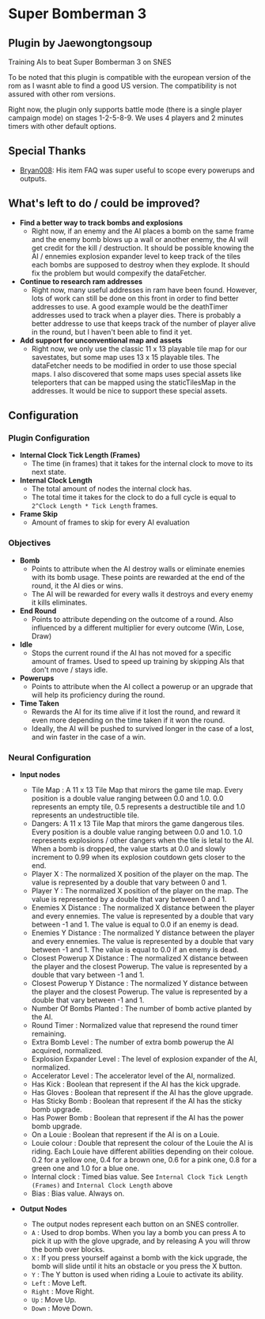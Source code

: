 # Super Bomberman 3
Plugin by Jaewongtongsoup
-------
Training AIs to beat Super Bomberman 3 on SNES

To be noted that this plugin is compatible with the european version of the rom as I wasnt able to find a good US version. The compatibility is not assured with other rom versions.

Right now, the plugin only supports battle mode (there is a single player campaign mode) on stages 1-2-5-8-9. We uses 4 players and 2 minutes timers with other default options.

## Special Thanks

* [Bryan008](https://gamefaqs.gamespot.com/snes/564897-super-bomberman-3/faqs/32363): His item FAQ was super useful to scope every powerups and outputs.

## What's left to do / could be improved?

* **Find a better way to track bombs and explosions**
  * Right now, if an enemy and the AI places a bomb on the same frame and the enemy bomb blows up a wall or another enemy, the AI will get credit for the kill / destruction. It should be possible knowing the AI / ennemies explosion expander level to keep track of the tiles each bombs are supposed to destroy when they explode. It should fix the problem but would compexify the dataFetcher.
* **Continue to research ram addresses**
  * Right now, many useful addresses in ram have been found. However, lots of work can still be done on this front in order to find better addresses to use. A good example would be the deathTimer addresses used to track when a player dies. There is probably a better addresse to use that keeps track of the number of player alive in the round, but I haven't been able to find it yet.
* **Add support for unconventional map and assets**
  * Right now, we only use the classic 11 x 13 playable tile map for our savestates, but some map uses 13 x 15 playable tiles. The dataFetcher needs to be modified in order to use those special maps. I also discovered that some maps uses special assets like teleporters that can be mapped using the staticTilesMap in the addresses. It would be nice to support these special assets.

## Configuration

### Plugin Configuration
* **Internal Clock Tick Length (Frames)**
  * The time (in frames) that it takes for the internal clock to move to its next state.
* **Internal Clock Length**
  * The total amount of nodes the internal clock has.
  * The total time it takes for the clock to do a full cycle is equal to `2^Clock Length * Tick Length` frames.
* **Frame Skip**
  * Amount of frames to skip for every AI evaluation

### Objectives

* **Bomb**
  * Points to attribute when the AI destroy walls or eliminate enemies with its bomb usage. These points are rewarded at the end of the round, it the AI dies or wins.
  * The AI will be rewarded for every walls it destroys and every enemy it kills eliminates.
* **End Round**
  * Points to attribute depending on the outcome of a round. Also influenced by a different multiplier for every outcome (Win, Lose, Draw)
* **Idle**
  * Stops the current round if the AI has not moved for a specific amount of frames. Used to speed up training by skipping AIs that don't move / stays idle.
* **Powerups**
  * Points to attribute when the AI collect a powerup or an upgrade that will help its proficiency during the round.
* **Time Taken**
  * Rewards the AI for its time alive if it lost the round, and reward it even more depending on the time taken if it won the round.
  * Ideally, the AI will be pushed to survived longer in the case of a lost, and win faster in the case of a win.

### Neural Configuration

* **Input nodes**
  * Tile Map : A 11 x 13 Tile Map that mirors the game tile map. Every position is a double value ranging between 0.0 and 1.0. 0.0 represents an empty tile, 0.5 represents a destructible tile and 1.0 represents an undestructible tile. 
  * Dangers: A 11 x 13 Tile Map that mirors the game dangerous tiles. Every position is a double value ranging between 0.0 and 1.0. 1.0 represents explosions / other dangers when the tile is letal to the AI. When a bomb is dropped, the value starts at 0.0 and slowly increment to 0.99 when its explosion coutdown gets closer to the end.
  * Player X : The normalized X position of the player on the map. The value is represented by a double that vary between 0 and 1.
  * Player Y : The normalized X position of the player on the map. The value is represented by a double that vary between 0 and 1.
  * Enemies X Distance : The normalized X distance between the player and every ennemies. The value is represented by a double that vary between -1 and 1. The value is equal to 0.0 if an enemy is dead.
  * Enemies Y Distance : The normalized Y distance between the player and every ennemies. The value is represented by a double that vary between -1 and 1. The value is equal to 0.0 if an enemy is dead.
  * Closest Powerup X Distance : The normalized X distance between the player and the closest Powerup. The value is represented by a double that vary between -1 and 1.
  * Closest Powerup Y Distance : The normalized Y distance between the player and the closest Powerup. The value is represented by a double that vary between -1 and 1.
  * Number Of Bombs Planted : The number of bomb active planted by the AI.
  * Round Timer : Normalized value that represend the round timer remaining.
  * Extra Bomb Level : The number of extra bomb powerup the AI acquired, normalized.
  * Explosion Expander Level : The level of explosion expander of the AI, normalized.
  * Accelerator Level : The accelerator level of the AI, normalized.
  * Has Kick : Boolean that represent if the AI has the kick upgrade.
  * Has Gloves : Boolean that represent if the AI has the glove upgrade.
  * Has Sticky Bomb : Boolean that represent if the AI has the sticky bomb upgrade.
  * Has Power Bomb : Boolean that represent if the AI has the power bomb upgrade.
  * On a Louie : Boolean that represent if the AI is on a Louie.
  * Louie colour : Double that represent the colour of the Louie the AI is riding. Each Louie have different abilities depending on their coloue. 0.2 for a yellow one, 0.4 for a brown one, 0.6 for a pink one, 0.8 for a green one and 1.0 for a blue one.
  * Internal clock : Timed bias value. See `Internal Clock Tick Length (Frames)` and `Internal Clock Length` above
  * Bias : Bias value. Always on.

* **Output Nodes**
  * The output nodes represent each button on an SNES controller.
  * `A` : Used to drop bombs. When you lay a bomb you can press A to pick it up with the glove upgrade, and by releasing A you will throw the bomb over blocks.
  * `X` : If you press yourself against a bomb with the kick upgrade, the bomb will slide until it hits an obstacle or you press the X button.
  * `Y` : The Y button is used when riding a Louie to activate its ability.
  * `Left` : Move Left.
  * `Right` : Move Right.
  * `Up` : Move Up.
  * `Down` : Move Down.



